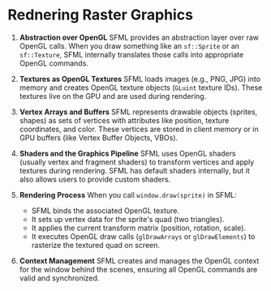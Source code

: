 # Rednering Raster Graphics

1. **Abstraction over OpenGL**
   SFML provides an abstraction layer over raw OpenGL calls. When you draw something like an `sf::Sprite` or an `sf::Texture`, SFML internally translates those calls into appropriate OpenGL commands.

2. **Textures as OpenGL Textures**
   SFML loads images (e.g., PNG, JPG) into memory and creates OpenGL texture objects (`GLuint` texture IDs). These textures live on the GPU and are used during rendering.

3. **Vertex Arrays and Buffers**
   SFML represents drawable objects (sprites, shapes) as sets of vertices with attributes like position, texture coordinates, and color. These vertices are stored in client memory or in GPU buffers (like Vertex Buffer Objects, VBOs).

4. **Shaders and the Graphics Pipeline**
   SFML uses OpenGL shaders (usually vertex and fragment shaders) to transform vertices and apply textures during rendering. SFML has default shaders internally, but it also allows users to provide custom shaders.

5. **Rendering Process**
   When you call `window.draw(sprite)` in SFML:

   * SFML binds the associated OpenGL texture.
   * It sets up vertex data for the sprite's quad (two triangles).
   * It applies the current transform matrix (position, rotation, scale).
   * It executes OpenGL draw calls (`glDrawArrays` or `glDrawElements`) to rasterize the textured quad on screen.

6. **Context Management**
   SFML creates and manages the OpenGL context for the window behind the scenes, ensuring all OpenGL commands are valid and synchronized.
